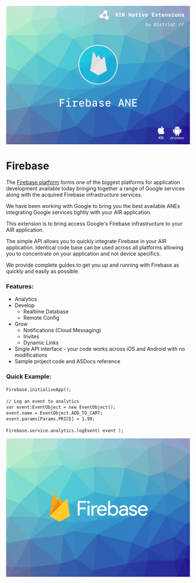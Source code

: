 
![](images/hero.png)


# Firebase

The [Firebase platform](https://firebase.google.com) forms one of the biggest 
platforms for application development available today bringing together a range 
of Google services along with the acquired Firebase infrastructure services.

We have been working with Google to bring you the best available ANEs 
integrating Google services tightly with your AIR application.

This extension is to bring access Google's Firebase infrastructure to your AIR application.

The simple API allows you to quickly integrate Firebase in your AIR application. 
Identical code base can be used across all platforms allowing you to concentrate 
on your application and not device specifics.

We provide complete guides to get you up and running with Firebase as quickly and easily as possible.


### Features:

- Analytics
- Develop
	- Realtime Database
	- Remote Config
- Grow
	- Notifications (Cloud Messaging)
	- Invites
	- Dynamic Links
- Single API interface - your code works across iOS and Android with no modifications
- Sample project code and ASDocs reference


### Quick Example: 

```as3
Firebase.initialiseApp();

// Log an event to analytics
var event:EventObject = new EventObject();
event.name = EventObject.ADD_TO_CART;
event.params[Params.PRICE] = 1.99;

Firebase.service.analytics.logEvent( event );
```




![](images/promo.png)

